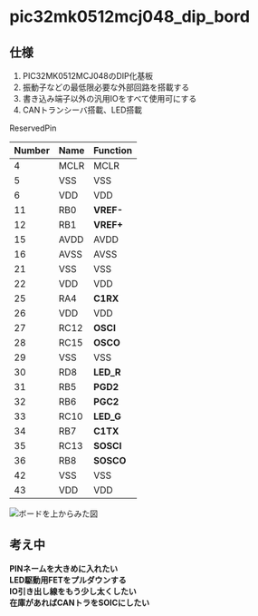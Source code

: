 # pic32mk0512mcj048_dip_bord
## 仕様
1. PIC32MK0512MCJ048のDIP化基板
2. 振動子などの最低限必要な外部回路を搭載する
3. 書き込み端子以外の汎用IOをすべて使用可にする
4. CANトランシーバ搭載、LED搭載

ReservedPin

|Number|Name|Function|
|---|---|---|
|4|MCLR|MCLR|
|5|VSS|VSS|
|6|VDD|VDD|
|11|RB0|**VREF-**|
|12|RB1|**VREF+**|
|15|AVDD|AVDD|
|16|AVSS|AVSS|
|21|VSS|VSS|
|22|VDD|VDD|
|25|RA4|**C1RX**|
|26|VDD|VDD|
|27|RC12|**OSCI**|
|28|RC15|**OSCO**|
|29|VSS|VSS|
|30|RD8|**LED_R**|
|31|RB5|**PGD2**|
|32|RB6|**PGC2**|
|33|RC10|**LED_G**|
|34|RB7|**C1TX**|
|35|RC13|**SOSCI**|
|36|RB8|**SOSCO**|
|42|VSS|VSS|
|43|VDD|VDD|

![ボードを上からみた図](https://private-user-images.githubusercontent.com/58509900/288066802-6c386add-c361-40bc-9075-142109f2b9cd.jpg)

## 考え中
<b>
PINネームを大きめに入れたい<br>
LED駆動用FETをプルダウンする<br>
IO引き出し線をもう少し太くしたい<br>
在庫があればCANトラをSOICにしたい
</b>

